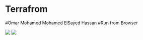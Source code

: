 # Terrafrom
#Omar Mohamed Mohamed ElSayed Hassan
#Run from Browser


<div>
<img src="https://user-images.githubusercontent.com/92756055/213341422-4251c1c4-dd5f-49e4-9d17-689573d6e6c4.png"/>
<img src="https://user-images.githubusercontent.com/92756055/213342294-cca6d286-831a-4a03-9862-3863622f3a59.png"/>
  
  
</div>
